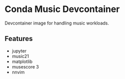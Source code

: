 # Conda Music Devcontainer

Devcontainer image for handling music workloads.

## Features

- jupyter
- music21
- matplotlib
- musescore 3
- nnvim
